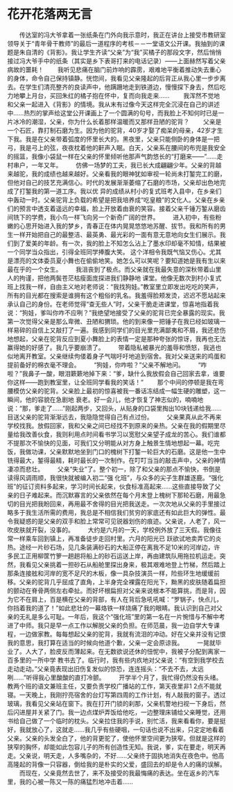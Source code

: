 # 花开花落两无言
　　传达室的冯大爷拿着一张纸条在门外向我示意时，我正在讲台上接受市教研室领导关于“青年骨干教师”的最后一道程序的考核－－一堂语文公开课。我抽到的课题是朱自清的《背影》。我让学生齐读“父亲”为“我”买橘子的那段文字，然后悄悄接过冯大爷手中的纸条（其实是乡下表哥打来的电话记录）——上面赫然写着父亲病故的噩耗！ 
　　我听见悲痛在脑门前炸响的霹雳，艰难地平衡着推动失去重心的身体，命令自己保持镇静。恍惚间，我看见父亲隆起的后背正从我心里一步步离去。在学生们清亮整齐的良读声中，他蹒跚地走到铁道边，慢慢探下身去，然后吃力地攀上月台，买回朱红的橘子抱在怀中，复而向我走来…… 
　　我浑然不觉地和父亲一起进入《背影》的情境。我从末有过像今天这样完全沉浸在自己的讲述中……热烈的掌声给这堂公开课画上了一个圆满的句号，而我脸上不知何时已是一片冰冷的潮湿，父亲，你为什么长着那样温暖而又那样丑陋的驼背？ 
　　父亲是一个石匠，靠打制石磨为生。因为他的驼背，40岁才娶了痴呆的母亲，42岁才生下我。我是在父亲带着弧度的怀里长大的。黑夜里，父亲只能侧卧的身体是一把弓，我是弓上的弦，夜夜枕着他的鼾声入眠。白天，父亲系在腰间的布兜是我安全的摇篮，我像小袋鼠一样在父亲的怀里倾听他那声气韵悠长的“打磨来——”……走村串户，一年又年。 
　　仿佛一场梦的工夫，我已长大成翩翩少年。父亲的背越来越驼，我的成绩也越来越好。父亲看我的眼神犹如审视一轮尚未打錾完工的磨，但他对自己的技艺充满信心。时代的发展渐渐萎缩了石磨的市场，父亲却出色地完成了打錾我的第一道工序。我以优 异的成绩从村小的复式班考入县中，在乡亲们中轰动一时。父亲驼背上负载的希望是把我培养成“吃皇粮”的文化人。父亲在乡亲们的预言中透支着遥远的幸福，脸上开放着由衰的笑容。接着父亲千锤万錾从磨齿间铣下的学费，我小鸟一样飞向另一个新奇广阔的世界。 
　　进入初中，有些粉嫩的心思开始进入我的梦乡，青春正在体内晃晃悠悠地苏醒、拔节。我和所有的男生一样开始把自己的最整洁、最英勇、最光彩的一面有意无意地向女生们展示。我们到了爱美的年龄。有一次，我的脸上不知怎么沾上了墨水印却毫不知情，结果被一个同学当众指出，引得全班同学捧腹大笑。 这个洋相令我既气恼又伤心。尤其是漂亮的文体委员夏小舞也在偷偷地笑。她怎么可以笑呢？要知道她是我有生以来最在乎的一个女生。 
　　我沮丧到了极点。而父亲就在我最失意的深秋带着山里人的拘谨，把他两鬓苍茫枯瘦面庞探进我们静静地 课堂。他像无数次到村小复式班上找我一样，自由主义地对老师说：“我找狗娃。”教室里立即发出吃吃的笑声，所有的目光都在搜索是谁拥有这个粗俗的乳名。我羞得脸颊发烫，迟迟不愿站起来承认自己的身份。在老师觉得“查无些人”时，父亲干脆走进课堂，惊喜地指着我说：“狗娃，爹叫你咋不应咧？”我绝望地接受了父亲的驼背已完全暴露的现实。我第一次觉得父亲是那么卑微、丑陋和猬琐。他的到来像一把锤子在我已经如玻璃一样易碎的自信上又敲打了一遍。我感到同学们的目光里充满鄙夷和不屑，我还悲伤地想起，父亲在驼背反应到夏小舞脸上的表情一定是那种夸张的惊讶，我再也无法赢得她的好感了。我几乎要崩溃了。 
　　带着隐私被暴光的羞辱和愤怒，我逃也似地离开教室。父亲继续佝偻着身子气喘吁吁地追到宿舍。我对父亲送来的鸡蛋和提前备好的棉衣毫不理会。 
　　“狗娃，你咋啦？”父亲不解地问。 
　　“咋啦？”我鼻子一酸，眼泪簌簌地掉下来：“爹，缺什么我放假会自己回家去拿，谁要你这样——跑到教室里，让全班同学看我的笑话！” 
　　那个中间的停顿是我在弯腰模仿父亲的驼背。父亲脸上最初的惊喜被我一番话冻结成一幅生硬的雕塑，这一瞬间，他的容貌在急剧地 衰老。好一会儿，他才恢复了神志似的，喃喃地说：“那，爹走了……”刚起两步，又回头，从贴身的口袋里掏出10块钱递给我……目送父亲的驼背渐渐远去，我隐隐觉得自己有点过份。 
　　父亲果真从此不再来学校找我。放假回家，我和父亲之间已经找不到原来的亲热。父亲在我的假期里尽量给我改善伙食，我则利用点时间看书学习以宽慰父亲望子成龙的苦心。我们谁都不提那次不愉快的见面，可我们又分明能从对方身上触景生情地想起一幕。吃完饭，我做功课，父亲默默地坐到门口的槐树下打錾一轮巨大的石磨。这是他一生中铣得最大，錾得最精，耗时最长的一次制作。在叮叮当当的敲击声中，父亲的神情凄凉而悲壮。 
　　父亲“失业”了。整个初一，除了和父亲的那点不愉快，书倒是读得风调雨顺，我很快就被编入初二“强 化班”，与众多的尖子生群雄逐鹿。“强化班”的征订资料多起来，学习时间长起来，伙食标准高起来……这些直接导致了父亲的日子难起来。而沉默寡言的父亲依然在每个月末登上槐树下那轮石磨，用最急切的目光把我盼回来，再用最不舍得的目光把我送走。一次次地从父亲的手里接过略多于我生活所需的费用，我总是不相信我们贫穷的家底还有如此巨大的弹性。最令我疑惑的是父亲的双手和脸上常常可见锐器划伤的痕迹。父亲说，人老了，风一吹皮肤就开裂，没事的。 
　　大约是六月的一天，学校例外放了三天假。我像往常一样乘车回到镇上，再准备徒步走回村里。六月的阳光已 跃欲试地卖弄它的炎热。途经一片砂石场，见几条装满砂石的大船正停在离我不足10米的河岸边，许多民工正用柳筐竹箩一趟趟将船上的砂石运送上岸，再由建筑队用拖拉机运走。突然，我看见父亲挑着一担砂石从船舱里探出身来，极其艰难地登上竹梯，然后踏上那条连接舷和河岸的宽不足尺的木板，像一具杂技演员一样，险些环生地缓缓前移。父亲的驼背几乎屈成了直角，上半身完全裸露在阳光下，黝黑的皮肤随着扁担的颤动在脊骨两侧左右牵扯。而好坏根扁担对父亲来说根本不能算挑，而是背，因为它不在肩上，百是横在父亲的背部，有人在背后急吼吼喊：“罗锅子，快点儿，你挡着我的道了！”如此悲壮的一幕烙铁一样烧痛了我的眼睛。我认识到自己对父亲的无礼是多么可耻。一年后，我这个“强化班”里的第一名在一片惋惜与不解中考进了中师。我只是早一点工作以解脱父亲的负担。在师范晨，我一边自学大专课程，一边做家教。每每想起父亲的驼背，我就有流泪的冲动。好在父亲并没有记恨我的意思，我打算在适当的时候向他道个歉，父亲一定会原谅我。 
　　一晃就毕业了。人大了，脸皮反而薄起来。在无数欲说还休的忸怩中，我被子分配到离家一百多里的一所中学 教书去了。临行时，我有些内疚地对父亲说：“有空到我学校去走动走动。”父亲竟表现出旧伤复发似的惊恐，连连摇头：“不去不去，太远咧……”听得我心里酸酸的直打冷颤。 
　　开学半个月了，我忙得仍然没有头绪。教两个班的语文兼班主任，又要负责学校广播站的工作，第天夜里非1 2点不能就寝。一天晚上，我刚拧亮宿舍的台灯写第四周的工作计划，有人敲我的窗子。透过玻璃，我看见父亲站在窗下。我在打开门锁的刹那，父亲机警地扫视一下身后，然后闪进屋并关紧了门。我一边点煤炉弄饭给他吃，一边整理床铺给父亲睡觉，还用书给自己做了一个临时的枕头。父亲拉住我的手说，别忙活，我来看看你，要是挺好，我就放心了，这就走……我几乎有些硬咽，一句话也说不出来，只定定地看着父亲。父亲的头发全白了，他的背更驼了，使他怀里空间更为狭窄。但就是这样的狭窄的胸怀，却能如此包容儿子的所有创造性无知。我说，爹，实在要走，明天再走。父亲说，明天走，人多嘴杂的，不好……父亲终于固执地消失在夜色中。他高高隆起的背像一只容器，倒给我的是朴实的父爱，盛回去的却是令人的痛的误解。 
　　而现在，父亲竟然去世了，来不及接受的我最悔痛的表达。坐在返乡的汽车里，我的心被一陈又一陈的痛猛烈地冲击着……
 
